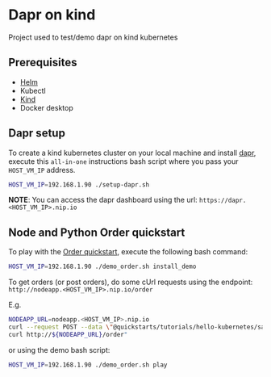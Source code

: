 # Dapr on kind

Project used to test/demo dapr on kind kubernetes

## Prerequisites

- [Helm](https://helm.sh/docs/intro/install/)
- Kubectl
- [Kind](https://kind.sigs.k8s.io/docs/user/quick-start/#installation)
- Docker desktop

## Dapr setup

To create a kind kubernetes cluster on your local machine and install [dapr](https://dapr.io/), execute this `all-in-one` instructions bash script where you pass your `HOST_VM_IP` address.

```bash
HOST_VM_IP=192.168.1.90 ./setup-dapr.sh
```

**NOTE**: You can access the dapr dashboard using the url: `https://dapr.<HOST_VM_IP>.nip.io`

## Node and Python Order quickstart

To play with the [Order quickstart](https://github.com/dapr/quickstarts/tree/master/tutorials/hello-kubernetes), execute the following bash command:
```bash
HOST_VM_IP=192.168.1.90 ./demo_order.sh install_demo
```

To get orders (or post orders), do some cUrl requests using the endpoint: `http://nodeapp.<HOST_VM_IP>.nip.io/order`

E.g.
```bash
NODEAPP_URL=nodeapp.<HOST_VM_IP>.nip.io
curl --request POST --data \"@quickstarts/tutorials/hello-kubernetes/sample.json\" --header Content-Type:application/json http://${NODEAPP_URL}/neworder
curl http://${NODEAPP_URL}/order"
```

or using the demo bash script:
```bash
HOST_VM_IP=192.168.1.90 ./demo_order.sh play
```
